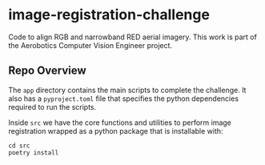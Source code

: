 # image-registration-challenge
Code to align RGB and narrowband RED aerial imagery. This work is part of the Aerobotics Computer Vision Engineer project.

## Repo Overview

The `app` directory contains the main scripts to complete the challenge.
It also has a `pyproject.toml` file that specifies the python dependencies required to run the scripts.

Inside `src` we have the core functions and utilities to perform image registration wrapped as a python package that is installable with:

```
cd src
poetry install 
```